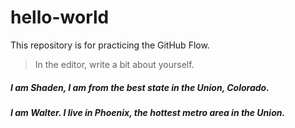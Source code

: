 # hello-world
 This repository is for practicing the GitHub Flow.
>In the editor, write a bit about yourself.
##### I am Shaden, I am from the best state in the Union, Colorado.
##### I am Walter. I live in Phoenix, the hottest metro area in the Union.
